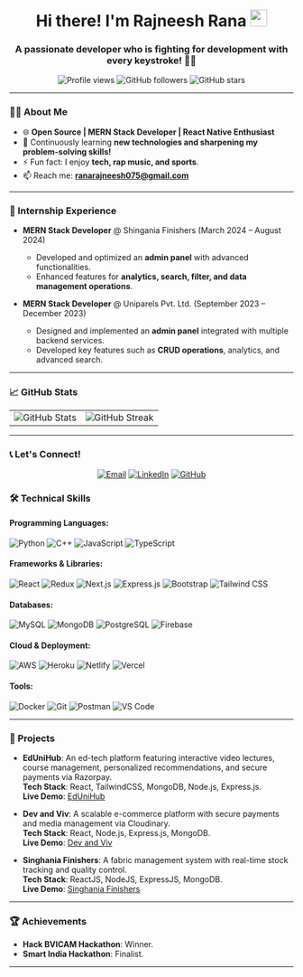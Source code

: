 <h1 align="center">Hi there! I'm Rajneesh Rana <img src="https://emojis.slackmojis.com/emojis/images/1536351075/4594/blob-wave.gif" width="30" height="30px"/></h1>
<h3 align="center">A passionate developer who is fighting for development with every keystroke! 🦾✨</h3>

<p align="center">
  <img src="https://komarev.com/ghpvc/?username=rajneeshrana0&label=Profile%20views&color=0e75b6&style=flat" alt="Profile views" />
  <img alt="GitHub followers" src="https://img.shields.io/github/followers/rajneeshrana0?style=social">
  <img alt="GitHub stars" src="https://img.shields.io/github/stars/rajneeshrana0?style=social">
</p>

---

### 👨‍💻 About Me
- 🌐 **Open Source | MERN Stack Developer | React Native Enthusiast**  
- 🌱 Continuously learning **new technologies and sharpening my problem-solving skills!**  
- ⚡ Fun fact: I enjoy **tech, rap music, and sports**.  
- 📫 Reach me: **[ranarajneesh075@gmail.com](mailto:ranarajneesh075@gmail.com)**  
 


---

### 💼 Internship Experience
- **MERN Stack Developer** @ Shingania Finishers (March 2024 – August 2024)  
  - Developed and optimized an **admin panel** with advanced functionalities.  
  - Enhanced features for **analytics, search, filter, and data management operations**.  

- **MERN Stack Developer** @ Uniparels Pvt. Ltd. (September 2023 – December 2023)  
  - Designed and implemented an **admin panel** integrated with multiple backend services.  
  - Developed key features such as **CRUD operations**, analytics, and advanced search.  

---
### 📈 GitHub Stats
<table>
  <tr>
    <td><img src="https://github-readme-stats.vercel.app/api?username=rajneeshrana0&show_icons=true&theme=radical&hide_border=true" alt="GitHub Stats" /></td>
    <td><img src="https://github-readme-streak-stats.herokuapp.com?user=rajneeshrana0&theme=radical&hide_border=true" alt="GitHub Streak" /></td>
  </tr>
</table>

---

### 📞 Let's Connect!
<p align="center">
  <a href="mailto:ranarajneesh075@gmail.com"><img alt="Email" src="https://img.shields.io/badge/Email-D14836?logo=gmail&logoColor=white&style=flat-square"></a>
  <a href="https://www.linkedin.com/in/rajneeshrana0/"><img alt="LinkedIn" src="https://img.shields.io/badge/LinkedIn-0A66C2?logo=linkedin&logoColor=white&style=flat-square"></a>
  <a href="https://github.com/rajneeshrana0"><img alt="GitHub" src="https://img.shields.io/badge/GitHub-181717?logo=github&logoColor=white&style=flat-square"></a>
</p>


### 🛠️ Technical Skills
#### Programming Languages:
![Python](https://img.shields.io/badge/-Python-3776AB?logo=python&logoColor=white&style=flat-square)
![C++](https://img.shields.io/badge/-C++-00599C?logo=c%2B%2B&logoColor=white&style=flat-square)
![JavaScript](https://img.shields.io/badge/-JavaScript-F7DF1E?logo=javascript&logoColor=black&style=flat-square)
![TypeScript](https://img.shields.io/badge/-TypeScript-3178C6?logo=typescript&logoColor=white&style=flat-square)

#### Frameworks & Libraries:
![React](https://img.shields.io/badge/-React-61DAFB?logo=react&logoColor=black&style=flat-square)
![Redux](https://img.shields.io/badge/-Redux-764ABC?logo=redux&logoColor=white&style=flat-square)
![Next.js](https://img.shields.io/badge/-Next.js-000000?logo=next.js&logoColor=white&style=flat-square)
![Express.js](https://img.shields.io/badge/-Express.js-000000?logo=express&logoColor=white&style=flat-square)
![Bootstrap](https://img.shields.io/badge/-Bootstrap-7952B3?logo=bootstrap&logoColor=white&style=flat-square)
![Tailwind CSS](https://img.shields.io/badge/-Tailwind_CSS-38B2AC?logo=tailwind-css&logoColor=white&style=flat-square)

#### Databases:
![MySQL](https://img.shields.io/badge/-MySQL-4479A1?logo=mysql&logoColor=white&style=flat-square)
![MongoDB](https://img.shields.io/badge/-MongoDB-47A248?logo=mongodb&logoColor=white&style=flat-square)
![PostgreSQL](https://img.shields.io/badge/-PostgreSQL-336791?logo=postgresql&logoColor=white&style=flat-square)
![Firebase](https://img.shields.io/badge/-Firebase-FFCA28?logo=firebase&logoColor=black&style=flat-square)

#### Cloud & Deployment:
![AWS](https://img.shields.io/badge/-AWS-FF9900?logo=amazon-aws&logoColor=black&style=flat-square)
![Heroku](https://img.shields.io/badge/-Heroku-430098?logo=heroku&logoColor=white&style=flat-square)
![Netlify](https://img.shields.io/badge/-Netlify-00C7B7?logo=netlify&logoColor=white&style=flat-square)
![Vercel](https://img.shields.io/badge/-Vercel-000000?logo=vercel&logoColor=white&style=flat-square)

#### Tools:
![Docker](https://img.shields.io/badge/-Docker-2496ED?logo=docker&logoColor=white&style=flat-square)
![Git](https://img.shields.io/badge/-Git-F05032?logo=git&logoColor=white&style=flat-square)
![Postman](https://img.shields.io/badge/-Postman-FF6C37?logo=postman&logoColor=white&style=flat-square)
![VS Code](https://img.shields.io/badge/-VS_Code-0078D4?logo=visual-studio-code&logoColor=white&style=flat-square)

---

### 🌟 Projects
- **EdUniHub**: An ed-tech platform featuring interactive video lectures, course management, personalized recommendations, and secure payments via Razorpay.  
  **Tech Stack**: React, TailwindCSS, MongoDB, Node.js, Express.js.  
  **Live Demo**: [EdUniHub](https://ed-uni-hub.vercel.app/)

- **Dev and Viv**: A scalable e-commerce platform with secure payments and media management via Cloudinary.  
  **Tech Stack**: React, Node.js, Express.js, MongoDB.  
  **Live Demo**: [Dev and Viv](https://ecom-nu-five.vercel.app/)

- **Singhania Finishers**: A fabric management system with real-time stock tracking and quality control.  
  **Tech Stack**: ReactJS, NodeJS, ExpressJS, MongoDB.  
  **Live Demo**: [Singhania Finishers](https://singh-live.vercel.app/)

---

### 🏆 Achievements
- **Hack BVICAM Hackathon**: Winner.  
- **Smart India Hackathon**: Finalist.  

---





